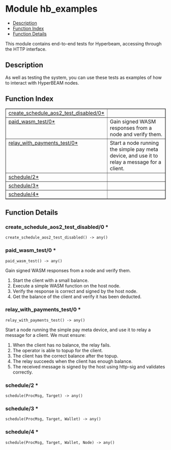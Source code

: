 

# Module hb_examples
* [Description](#description)
* [Function Index](#index)
* [Function Details](#functions)

This module contains end-to-end tests for Hyperbeam, accessing through
the HTTP interface.

<a name="description"></a>

## Description
As well as testing the system, you can use these tests
as examples of how to interact with HyperBEAM nodes.<a name="index"></a>

## Function Index


<table width="100%" border="1" cellspacing="0" cellpadding="2" summary="function index"><tr><td valign="top"><a href="#create_schedule_aos2_test_disabled-0">create_schedule_aos2_test_disabled/0*</a></td><td></td></tr><tr><td valign="top"><a href="#paid_wasm_test-0">paid_wasm_test/0*</a></td><td>Gain signed WASM responses from a node and verify them.</td></tr><tr><td valign="top"><a href="#relay_with_payments_test-0">relay_with_payments_test/0*</a></td><td>Start a node running the simple pay meta device, and use it to relay
a message for a client.</td></tr><tr><td valign="top"><a href="#schedule-2">schedule/2*</a></td><td></td></tr><tr><td valign="top"><a href="#schedule-3">schedule/3*</a></td><td></td></tr><tr><td valign="top"><a href="#schedule-4">schedule/4*</a></td><td></td></tr></table>


<a name="functions"></a>

## Function Details

<a name="create_schedule_aos2_test_disabled-0"></a>

### create_schedule_aos2_test_disabled/0 *

`create_schedule_aos2_test_disabled() -> any()`

<a name="paid_wasm_test-0"></a>

### paid_wasm_test/0 *

`paid_wasm_test() -> any()`

Gain signed WASM responses from a node and verify them.
1. Start the client with a small balance.
2. Execute a simple WASM function on the host node.
3. Verify the response is correct and signed by the host node.
4. Get the balance of the client and verify it has been deducted.

<a name="relay_with_payments_test-0"></a>

### relay_with_payments_test/0 *

`relay_with_payments_test() -> any()`

Start a node running the simple pay meta device, and use it to relay
a message for a client. We must ensure:
1. When the client has no balance, the relay fails.
2. The operator is able to topup for the client.
3. The client has the correct balance after the topup.
4. The relay succeeds when the client has enough balance.
5. The received message is signed by the host using http-sig and validates
correctly.

<a name="schedule-2"></a>

### schedule/2 *

`schedule(ProcMsg, Target) -> any()`

<a name="schedule-3"></a>

### schedule/3 *

`schedule(ProcMsg, Target, Wallet) -> any()`

<a name="schedule-4"></a>

### schedule/4 *

`schedule(ProcMsg, Target, Wallet, Node) -> any()`

